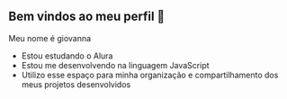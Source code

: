 ## Bem vindos ao meu perfil 💙

Meu nome é giovanna

- Estou estudando o Alura
- Estou me desenvolvendo na linguagem JavaScript
- Utilizo esse espaço para minha organização e compartilhamento dos meus projetos desenvolvidos


